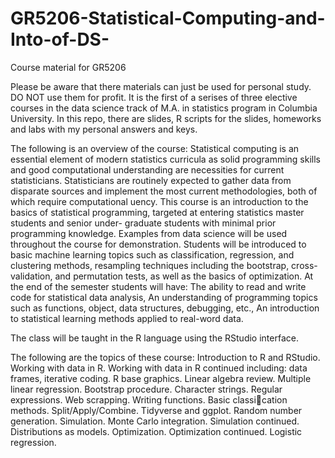 # GR5206-Statistical-Computing-and-Into-of-DS-
Course material for GR5206

Please be aware that there materials can just be used for personal study. DO NOT use them for profit.
It is the first of a serises of three elective courses in the data science track of M.A. in statistics program in Columbia University.
In this repo, there are slides, R scripts for the slides, homeworks and labs with my personal answers and keys.

The following is an overview of the course:
  Statistical computing is an essential element of modern statistics curricula as solid programming skills and good computational understanding are necessities for current statisticians. Statisticians
are routinely expected to gather data from disparate sources and implement the most current methodologies, both of which require computational 
uency. This course is an introduction to the basics of statistical programming, targeted at entering statistics master students and senior under-
graduate students with minimal prior programming knowledge. Examples from data science will be used throughout the course for demonstration. Students will be introduced to basic machine
learning topics such as classification, regression, and clustering methods, resampling techniques including the bootstrap, cross-validation, and permutation tests, as well as the basics of optimization.
At the end of the semester students will have:
  The ability to read and write code for statistical data analysis,
  An understanding of programming topics such as functions, object, data structures, debugging, etc.,
  An introduction to statistical learning methods applied to real-word data.

The class will be taught in the R language using the RStudio interface.

The following are the topics of these course:
  Introduction to R and RStudio. Working with data in R.
  Working with data in R continued including: data frames, iterative coding.
  R base graphics. Linear algebra review. Multiple linear regression. Bootstrap procedure.
  Character strings. Regular expressions. Web scrapping.
  Writing functions. Basic classication methods.
  Split/Apply/Combine.
  Tidyverse and ggplot.
  Random number generation. Simulation. Monte Carlo integration.
  Simulation continued.
  Distributions as models.
  Optimization.
  Optimization continued. Logistic regression.
